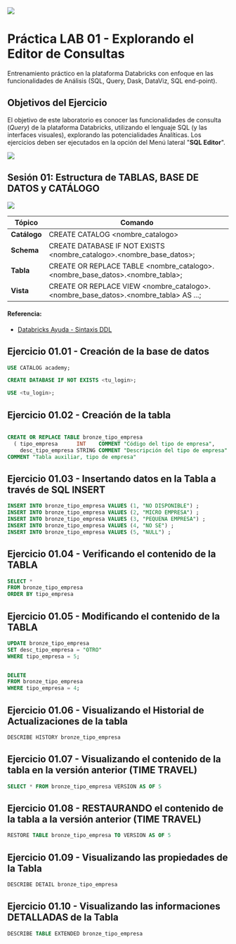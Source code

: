 
<img src="https://raw.githubusercontent.com/Databricks-BR/lab_sql/main/images/header_handson_sql.png">

# Práctica LAB 01 - Explorando el Editor de Consultas

Entrenamiento práctico en la plataforma Databricks con enfoque en las funcionalidades de Análisis (SQL, Query, Dask, DataViz, SQL end-point).

## Objetivos del Ejercicio

El objetivo de este laboratorio es conocer las funcionalidades de consulta (_Query_) de la plataforma Databricks, utilizando el lenguaje SQL (y las interfaces visuales), explorando las potencialidades Analíticas.
Los ejercicios deben ser ejecutados en la opción del Menú lateral "**SQL Editor**".

<img src="https://raw.githubusercontent.com/Databricks-BR/lab_sql/main/images/lab01_editor_sql.png">

## Sesión 01: Estructura de TABLAS, BASE DE DATOS y CATÁLOGO

<img src="https://raw.githubusercontent.com/Databricks-BR/lab_sql/main/images/lab01_uc.png">

| Tópico | Comando |
| -- | -- |
| **Catálogo** | CREATE CATALOG <nombre_catalogo> |
| **Schema** | CREATE DATABASE IF NOT EXISTS <nombre_catalogo>.<nombre_base_datos>; |
| **Tabla** | CREATE OR REPLACE TABLE <nombre_catalogo>.<nombre_base_datos>.<nombre_tabla>; |
| **Vista** | CREATE OR REPLACE VIEW <nombre_catalogo>.<nombre_base_datos>.<nombre_tabla> AS ...; |

#### Referencia:
* [Databricks Ayuda - Sintaxis DDL](https://docs.databricks.com/sql/language-manual/sql-ref-syntax-ddl-create-table.html)

## Ejercicio 01.01 - Creación de la base de datos

``` sql
USE CATALOG academy;

CREATE DATABASE IF NOT EXISTS <tu_login>;

USE <tu_login>;
```

## Ejercicio 01.02 - Creación de la tabla

``` sql

CREATE OR REPLACE TABLE bronze_tipo_empresa 
  ( tipo_empresa      INT    COMMENT "Código del tipo de empresa",
    desc_tipo_empresa STRING COMMENT "Descripción del tipo de empresa" )
COMMENT "Tabla auxiliar, tipo de empresa"
```

 ## Ejercicio 01.03 - Insertando datos en la Tabla a través de SQL INSERT

 ``` sql
 INSERT INTO bronze_tipo_empresa VALUES (1, "NO DISPONIBLE") ;
 INSERT INTO bronze_tipo_empresa VALUES (2, "MICRO EMPRESA") ;
 INSERT INTO bronze_tipo_empresa VALUES (3, "PEQUENA EMPRESA") ;
 INSERT INTO bronze_tipo_empresa VALUES (4, "NO SE") ;
 INSERT INTO bronze_tipo_empresa VALUES (5, "NULL") ;
```

 ## Ejercicio 01.04 - Verificando el contenido de la TABLA

 ``` sql
SELECT * 
FROM bronze_tipo_empresa 
ORDER BY tipo_empresa
```

 ## Ejercicio 01.05 - Modificando el contenido de la TABLA

 ``` sql
UPDATE bronze_tipo_empresa  
SET desc_tipo_empresa = "OTRO" 
WHERE tipo_empresa = 5;


DELETE 
FROM bronze_tipo_empresa 
WHERE tipo_empresa = 4;
```

## Ejercicio 01.06 - Visualizando el Historial de Actualizaciones de la tabla

 ``` sql
DESCRIBE HISTORY bronze_tipo_empresa 
```

## Ejercicio 01.07 - Visualizando el contenido de la tabla en la versión anterior (TIME TRAVEL)

 ``` sql
SELECT * FROM bronze_tipo_empresa VERSION AS OF 5
```

## Ejercicio 01.08 - RESTAURANDO el contenido de la tabla a la versión anterior (TIME TRAVEL)

 ``` sql
RESTORE TABLE bronze_tipo_empresa TO VERSION AS OF 5 
```

## Ejercicio 01.09 - Visualizando las propiedades de la Tabla

 ``` sql
DESCRIBE DETAIL bronze_tipo_empresa 
```

## Ejercicio 01.10 - Visualizando las informaciones DETALLADAS de la Tabla

 ``` sql
DESCRIBE TABLE EXTENDED bronze_tipo_empresa
```
